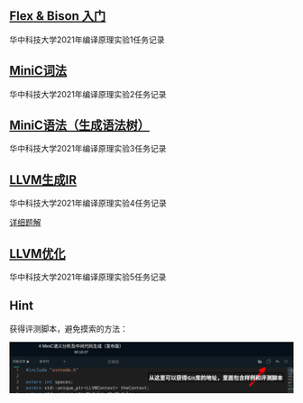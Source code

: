 ## [Flex & Bison 入门](/)

华中科技大学2021年编译原理实验1任务记录

## [MiniC词法](/MiniCTask)

华中科技大学2021年编译原理实验2任务记录

## [MiniC语法（生成语法树）](/MiniCGrammar)

华中科技大学2021年编译原理实验3任务记录

## [LLVM生成IR](/LLVM)

华中科技大学2021年编译原理实验4任务记录

[详细题解](/LLVM)

## [LLVM优化](/LLVM/T4)

华中科技大学2021年编译原理实验5任务记录

## Hint

获得评测脚本，避免摸索的方法：

![图片](/assets/screen_shot1.png)